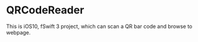 # QRCodeReader
This is iOS10, fSwift 3 project, which can scan a QR bar code and browse to webpage.
